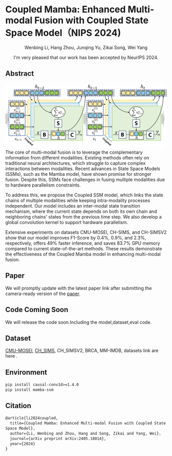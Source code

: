 # Coupled Mamba: Enhanced Multi-modal Fusion with Coupled State Space Model（NIPS 2024)
<div align="center">
  Wenbing Li, Hang Zhou, Junqing Yu, Zikai Song, Wei Yang

  I'm very pleased that our work has been accepted by NeurIPS 2024. 
</div>

## Abstract
![pipline](https://github.com/hustcselwb/coupled-mamba/blob/main/pipline.png)
The core of multi-modal fusion is to leverage the complementary information from different modalities. Existing methods often rely on traditional neural architectures, which struggle to capture complex interactions between modalities. Recent advances in State Space Models (SSMs), such as the Mamba model, have shown promise for stronger fusion. Despite this, SSMs face challenges in fusing multiple modalities due to hardware parallelism constraints.

To address this, we propose the Coupled SSM model, which links the state chains of multiple modalities while keeping intra-modality processes independent. Our model includes an inter-modal state transition mechanism, where the current state depends on both its own chain and neighboring chains' states from the previous time step. We also develop a global convolution kernel to support hardware parallelism.

Extensive experiments on datasets CMU-MOSEI, CH-SIMS, and CH-SIMSV2 show that our model improves F1-Score by 0.4%, 0.9%, and 2.3%, respectively, offers 49% faster inference, and saves 83.7% GPU memory compared to current state-of-the-art methods. These results demonstrate the effectiveness of the Coupled Mamba model in enhancing multi-modal fusion.

## Paper
We will promptly update with the latest paper link after submitting the camera-ready version of the [paper](https://arxiv.org/abs/2405.18014).

## Code Coming Soon
We will release the code soon.Including the model,dataset,eval code. 

## Dataset
[CMU-MOSEI](https://aclanthology.org/P18-1208.pdf), [CH_SIMS](https://aclanthology.org/2020.acl-main.343/), CH_SIMSV2, BRCA, MM-IMDB, datasets link are here .

## Environment
```
pip install causal-conv1d>=1.4.0
pip install mamba-ssm
```
## Citation
```
@article{li2024coupled,
  title={Coupled Mamba: Enhanced Multi-modal Fusion with Coupled State Space Model},
  author={Li, Wenbing and Zhou, Hang and Song, Zikai and Yang, Wei},
  journal={arXiv preprint arXiv:2405.18014},
  year={2024}
}
```
